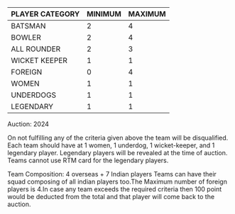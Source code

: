 | PLAYER CATEGORY | MINIMUM | MAXIMUM |
|-----------------|---------|---------|
| BATSMAN         |    2    |    4    |
| BOWLER          |    2    |    4    |
| ALL ROUNDER     |    2    |    3    |
| WICKET KEEPER   |    1    |    1    |
| FOREIGN         |    0    |    4    |
| WOMEN           |    1    |    1    |
| UNDERDOGS       |    1    |    1    |
| LEGENDARY       |    1    |    1    |

Auction: 2024

On not fulfilling any of the criteria given above the team will be disqualified.
Each team should have at 1 women, 1 underdog, 1 wicket-keeper, and 1 legendary player.
Legendary players will be revealed at the time of auction.
Teams cannot use RTM card for the legendary players.


Team Composition: 4 overseas + 7 Indian players
Teams can have their squad composing of all indian players too.The Maximum number of foreign players is 4.In case any team exceeds the required criteria then 100 point would be deducted from the total and that player will come back to the auction.


